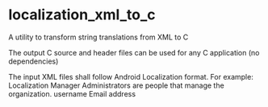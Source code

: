 # localization_xml_to_c

A utility to transform string translations from XML to C

The output C source and header files can be used for any C application (no dependencies)

The input XML files shall follow Android Localization format. For example:
    <resources>
        <string name="localization_manager">Localization Manager</string>
        <string name="admin_users">Administrators are people that manage the organization.</string>
        <string-array name="account_details_array">
            <item>username</item>
            <item>Email address</item>
        </string-array>
    </resources>
